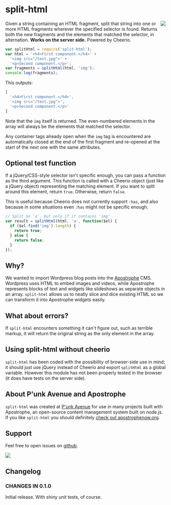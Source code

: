 split-html
==========

<a href="http://apostrophenow.org/"><img src="https://raw.githubusercontent.com/boutell/split-html/master/logos/logo-box-madefor.png" align="right" /></a>

Given a string containing an HTML fragment, split that string into one or more HTML fragments wherever the specified selector is found. Returns both the new fragments and the elements that matched the selector, in alternation. **Works on the server side.** Powered by Cheerio.

```javascript
var splitHtml = require('split-html');
var html = '<h4>First component.</h4>' +
  '<img src="/test.jpg">' +
  '<p>Second component.</p>';
var fragments = splitHtml(html, 'img');
console.log(fragments);
```

This outputs:

```javascript
[
  '<h4>First component.</h4>',
  '<img src="/test.jpg">',
  '<p>Second component.</p>'
]
```

Note that the `img` itself is returned. The even-numbered elements in the array will always be the elements that matched the selector.

Any container tags already open when the `img` tag is encountered are automatically closed at the end of the first fragment and re-opened at the start of the next one with the same attributes.

## Optional test function

If a jQuery/CSS-style selector isn't specific enough, you can pass a function as the third argument. This function is called with a Cheerio object (just like a jQuery object) representing the matching element. If you want to split around this element, return `true`. Otherwise, return `false`.

This is useful because Cheerio does not currently support `:has`, and also because in some situations even `:has` might not be specific enough.

```javascript
// Split on 'a', but only if it contains 'img'
var result = splitHtml(html, 'a', function($el) {
  if ($el.find('img').length) {
    return true;
  } else {
    return false;
  }
});
```

## Why?

We wanted to import Wordpress blog posts into the [Apostrophe](http://apostrophenow.org) CMS. Wordpress uses HTML to embed images and videos, while Apostrophe represents blocks of text and widgets like slideshows as separate objects in an array. `split-html` allows us to neatly slice and dice existing HTML so we can transform it into Apostrophe widgets easily.

## What about errors?

If `split-html` encounters something it can't figure out, such as terrible markup, it will return the original string as the only element in the array.

## Using split-html without cheerio

`split-html` has been coded with the possibility of browser-side use in mind; it should just use jQuery instead of Cheerio and export `splitHtml` as a global variable. However this module has not been properly tested in the browser (it does have tests on the server side).

## About P'unk Avenue and Apostrophe

`split-html` was created at [P'unk Avenue](http://punkave.com) for use in many projects built with Apostrophe, an open-source content management system built on node.js. If you like `split-html` you should definitely [check out apostrophenow.org](http://apostrophenow.org).

## Support

Feel free to open issues on [github](http://github.com/punkave/split-html).

<a href="http://punkave.com/"><img src="https://raw.githubusercontent.com/boutell/split-html/master/logos/logo-box-builtby.png" /></a>

## Changelog

### CHANGES IN 0.1.0

Initial release. With shiny unit tests, of course.
